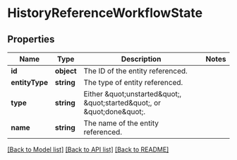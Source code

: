 # HistoryReferenceWorkflowState

## Properties
Name | Type | Description | Notes
------------ | ------------- | ------------- | -------------
**id** | **object** | The ID of the entity referenced. | 
**entityType** | **string** | The type of entity referenced. | 
**type** | **string** | Either \&quot;unstarted\&quot;, \&quot;started\&quot;, or \&quot;done\&quot;. | 
**name** | **string** | The name of the entity referenced. | 

[[Back to Model list]](../../README.md#documentation-for-models) [[Back to API list]](../../README.md#documentation-for-api-endpoints) [[Back to README]](../../README.md)

